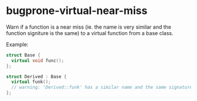 # bugprone-virtual-near-miss

Warn if a function is a near miss (ie. the name is very similar and the
function signiture is the same) to a virtual function from a base class.

Example:

``` c++
struct Base {
  virtual void func();
};

struct Derived : Base {
  virtual funk();
  // warning: 'Derived::funk' has a similar name and the same signature as virtual method 'Base::func'; did you mean to override it?
};
```
